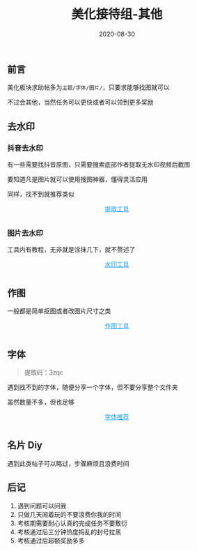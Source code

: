 ﻿---
title: 美化接待组-其他
date: 2020-08-30
categories: ["Job"]
toc: true
---




## 前言

美化板块求助帖多为`主题/字体/图片/`，只要求能够找图就可以

不过会其他，当然任务可以更快或者可以领到更多奖励

## 去水印

<h3 id="抖音去水印">抖音去水印</h3>

<p>有一些需要找抖音原图，只需要搜索底部作者提取无水印视频后截图</p>

<p>要知道凡是图片就可以使用搜图神器，懂得灵活应用</p>

<p>同样，找不到就推荐类似</p>


<center style="padding-bottom: 10px;">
<a style="color: #1B9AF7;" href="http://3g.gljlw.com/diy/douyin.php" class="button button-glow button-border button-rounded button-primary" data-pjax-state="">提取工具</a>
</center>



<h3 id="图片去水印">图片去水印</h3>



<p>工具内有教程，无非就是涂抹几下，就不赘述了</p>



<center style="padding-bottom: 10px;">
<a style="color: #1B9AF7;" href="https://share.weiyun.com/0NgilJjW" class="button button-glow button-border button-rounded button-primary" data-pjax-state="">水印工具</a>
</center>



<h2 id="作图">作图</h2>

一般都是简单抠图或者改图片尺寸之类


<center style="padding-bottom: 10px;">
<a style="color: #1B9AF7;" href="https://share.weiyun.com/dyDsltQ6" class="button button-glow button-border button-rounded button-primary" data-pjax-state="">作图工具</a>
</center>




<h2 id="字体">字体</h2>

<div class="snote msg cyan" style="display:none;"><p>提取码：3zqc</p></div>


> 提取码：3zqc

<p>遇到找不到的字体，随便分享一个字体，但不要分享整个文件夹</p>

<p>虽然数量不多，但也足够</p>




<center style="padding-bottom: 10px;">
<a style="color: #1B9AF7;" href="https://pan.baidu.com/share/init?surl=dr8VfTFFda25M2dxvg6_ZA" class="button button-glow button-border button-rounded button-primary" data-pjax-state="">字体推荐</a>
</center>




## 名片 Diy

遇到此类帖子可以略过，步骤麻烦且浪费时间 

## 后记

 1. 遇到问题可以问我
 2. 只做几天闹着玩的不要浪费你我的时间
 3. 考核期需要耐心认真的完成任务不要敷衍
 4. 考核通过后三分钟热度捣乱的封号拉黑
 5. 考核通过后超额奖励多多



